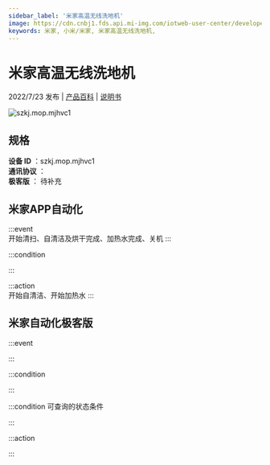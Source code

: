 ```yaml
---
sidebar_label: '米家高温无线洗地机'
image: https://cdn.cnbj1.fds.api.mi-img.com/iotweb-user-center/developer_1679068737246R78KDHq6.png?GalaxyAccessKeyId=AKVGLQWBOVIRQ3XLEW&Expires=9223372036854775807&Signature=tvdV1/PyvqkZFbWDmp6NyERynQ4=
keywords: 米家, 小米/米家, 米家高温无线洗地机, 
---
```

# 米家高温无线洗地机

2022/7/23 发布 | [产品百科](https://home.mi.com/webapp/content/baike/product/index.html?model=szkj.mop.mjhvc1/) | [说明书](https://home.mi.com/views/introduction.html?model=szkj.mop.mjhvc1&region=cn)

![szkj.mop.mjhvc1](https://cdn.cnbj1.fds.api.mi-img.com/iotweb-user-center/developer_1679068737246R78KDHq6.png?GalaxyAccessKeyId=AKVGLQWBOVIRQ3XLEW&Expires=9223372036854775807&Signature=tvdV1/PyvqkZFbWDmp6NyERynQ4=)

## 规格  
> 
**设备 ID** ：szkj.mop.mjhvc1  
**通讯协议** ：  
**极客版**  ： 待补充 


## 米家APP自动化  

:::event  
开始清扫、自清洁及烘干完成、加热水完成、关机
:::

:::condition  

:::

:::action   
开始自清洁、开始加热水
:::

## 米家自动化极客版  

:::event  

:::

:::condition  

:::

:::condition 可查询的状态条件  

:::

:::action  

:::

        
